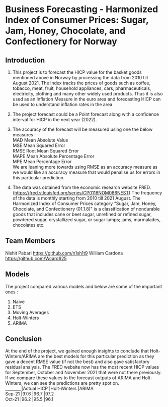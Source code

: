 # Business Forecasting - Harmonized Index of Consumer Prices: Sugar, Jam, Honey, Chocolate, and Confectionery for Norway

## Introduction
1. This project is to forecast the HICP value for the basket goods mentioned above in Norway by processing the data from 2010 till August 2021. The index tracks the prices of goods such as coffee, tobacco, meat, fruit, household appliances, cars, pharmaceuticals, electricity, clothing and many other widely used products. Thus it is also used as an Inflation Measure in the euro area and forecasting HICP can be used to understand inflation rates in the area.

2. The project forecast could be a Point forecast along with a confidence interval for HICP in the next year (2022).

3. The accuracy of the forecast will be measured using one the below measures : <br />
MAD  Mean Absolute Value <br />
MSE Mean Squared Error <br />
RMSE Root Mean Squared Error <br />
MAPE Mean Absolute Percentage Error <br />
MPE Mean Percentage Error <br />
We are leaning more towards using RMSE as an accuracy measure as we would like an accuracy measure that would penalise us for errors in this particular prediction.

4. The data was obtained from the economic research website FRED. (https://fred.stlouisfed.org/series/CP0118NOM086NEST)
The frequency of the data is monthly starting from 2010 till 2021 August. The Harmonized Index of Consumer Prices category "Sugar, Jam, Honey, Chocolate, and Confectionery (01.1.8)" is a classification of nondurable goods that includes cane or beet sugar, unrefined or refined sugar, powdered sugar, crystallized sugar, or sugar lumps; jams, marmalades, chocolates etc. 

## Team Members 

Nishit Pabari https://github.com/n1sh1t9
William Cardona https://github.com/Wcard625  

## Models 

The project compared various models and below are some of the important ones : <br />
1) Naive <br />
2) ETS <br />
3) Moving Averages <br />
4) Holt-Winters <br />
5) ARIMA <br />

## Conclusion 

At the end of the project, we gained enough insights to conclude that Holt-Winters/ARIMA are the best models for this particular prediction as they gave a decent RMSE value (if not the best) and also gave satisfactory residual analysis. The FRED website now has the most recent HICP values for September, October and November 2021 that were not there previously. If we compare these values to the forecast outputs of ARIMA and Holt-Winters, we can see the predictions are pretty spot on. <br />
________|Actual HICP    |Holt-Winters   |ARIMA <br />
Sep-21  |97.6           |96.7           |97.2  <br />
Oct-21  |96.2           |95.5           |96.1  <br />
<br />


